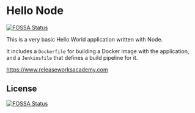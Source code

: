 # Hello Node
[![FOSSA Status](https://app.fossa.com/api/projects/git%2Bgithub.com%2Fzhotaki%2Fhellonode.svg?type=shield)](https://app.fossa.com/projects/git%2Bgithub.com%2Fzhotaki%2Fhellonode?ref=badge_shield)

This is a very basic Hello World application written with Node.

It includes a `Dockerfile` for building a Docker image with the application, and a `Jenkinsfile` that defines a build pipeline for it.

https://www.releaseworksacademy.com


## License
[![FOSSA Status](https://app.fossa.com/api/projects/git%2Bgithub.com%2Fzhotaki%2Fhellonode.svg?type=large)](https://app.fossa.com/projects/git%2Bgithub.com%2Fzhotaki%2Fhellonode?ref=badge_large)